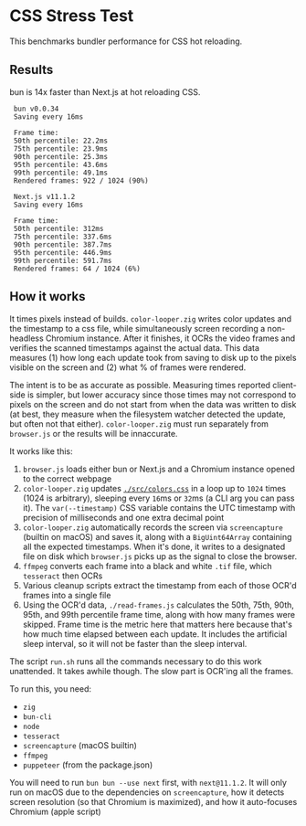 # CSS Stress Test

This benchmarks bundler performance for CSS hot reloading.

## Results

bun is 14x faster than Next.js at hot reloading CSS.

```
 bun v0.0.34
 Saving every 16ms

 Frame time:
 50th percentile: 22.2ms
 75th percentile: 23.9ms
 90th percentile: 25.3ms
 95th percentile: 43.6ms
 99th percentile: 49.1ms
 Rendered frames: 922 / 1024 (90%)
```

```
 Next.js v11.1.2
 Saving every 16ms

 Frame time:
 50th percentile: 312ms
 75th percentile: 337.6ms
 90th percentile: 387.7ms
 95th percentile: 446.9ms
 99th percentile: 591.7ms
 Rendered frames: 64 / 1024 (6%)
```

## How it works

It times pixels instead of builds. `color-looper.zig` writes color updates and the timestamp to a css file, while simultaneously screen recording a non-headless Chromium instance. After it finishes, it OCRs the video frames and verifies the scanned timestamps against the actual data. This data measures (1) how long each update took from saving to disk up to the pixels visible on the screen and (2) what % of frames were rendered.

The intent is to be as accurate as possible. Measuring times reported client-side is simpler, but lower accuracy since those times may not correspond to pixels on the screen and do not start from when the data was written to disk (at best, they measure when the filesystem watcher detected the update, but often not that either). `color-looper.zig` must run separately from `browser.js` or the results will be innaccurate.

It works like this:

1. `browser.js` loads either bun or Next.js and a Chromium instance opened to the correct webpage
2. `color-looper.zig` updates [`./src/colors.css`](./src/colors.css) in a loop up to `1024` times (1024 is arbitrary), sleeping every `16`ms or `32`ms (a CLI arg you can pass it). The `var(--timestamp)` CSS variable contains the UTC timestamp with precision of milliseconds and one extra decimal point
3. `color-looper.zig` automatically records the screen via `screencapture` (builtin on macOS) and saves it, along with a `BigUint64Array` containing all the expected timestamps. When it's done, it writes to a designated file on disk which `browser.js` picks up as the signal to close the browser.
4. `ffmpeg` converts each frame into a black and white `.tif` file, which `tesseract` then OCRs
5. Various cleanup scripts extract the timestamp from each of those OCR'd frames into a single file
6. Using the OCR'd data, `./read-frames.js` calculates the 50th, 75th, 90th, 95th, and 99th percentile frame time, along with how many frames were skipped. Frame time is the metric here that matters here because that's how much time elapsed between each update. It includes the artificial sleep interval, so it will not be faster than the sleep interval.

The script `run.sh` runs all the commands necessary to do this work unattended. It takes awhile though. The slow part is OCR'ing all the frames.

To run this, you need:

- `zig`
- `bun-cli`
- `node`
- `tesseract`
- `screencapture` (macOS builtin)
- `ffmpeg`
- `puppeteer` (from the package.json)

You will need to run `bun bun --use next` first, with `next@11.1.2`. It will only run on macOS due to the dependencies on `screencapture`, how it detects screen resolution (so that Chromium is maximized), and how it auto-focuses Chromium (apple script)
